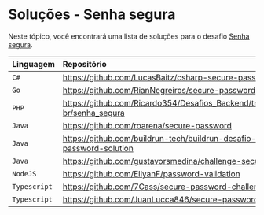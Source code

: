 # Soluções - Senha segura

Neste tópico, você encontrará uma lista de soluções para o desafio [Senha segura](PROBLEM.md).

| Linguagem | Repositório                                                                        |
|:----------|:-----------------------------------------------------------------------------------|
| `C#`      | https://github.com/LucasBaitz/csharp-secure-password                               |
| `Go`      | https://github.com/RianNegreiros/secure-password                                   |
| `PHP`     | https://github.com/Ricardo354/Desafios_Backend/tree/main/backend-br/senha_segura   |
| `Java`    | https://github.com/roarena/secure-password                                         |
| `Java`    | https://github.com/buildrun-tech/buildrun-desafio-backend-secure-password-solution |
| `Java`    | https://github.com/gustavorsmedina/challenge-secure-password                       |
| `NodeJS`  | https://github.com/EllyanF/password-validation                                     |
| `Typescript`  | https://github.com/7Cass/secure-password-challenge                                     |
| `Typescript`  | https://github.com/JuanLucca846/secure-password-api                                     |
